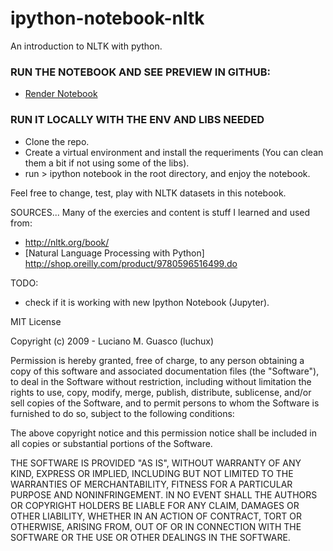 ipython-notebook-nltk
=====================

An introduction to NLTK with python.

### RUN THE NOTEBOOK AND SEE PREVIEW IN GITHUB: 
- [Render Notebook](https://github.com/luchux/ipython-notebook-nltk/blob/master/NLP%20-%20MelbDjango.ipynb)

### RUN IT LOCALLY WITH THE ENV AND LIBS NEEDED
- Clone the repo. 
- Create a virtual environment and install the requeriments (You can clean them a bit if not using some of the libs). 
- run > ipython notebook in the root directory, and enjoy the notebook. 


Feel free to change, test, play with NLTK datasets in this notebook.

SOURCES...
Many of the exercies and content is stuff I learned and used from: 
- http://nltk.org/book/
- [Natural Language Processing with Python] http://shop.oreilly.com/product/9780596516499.do


TODO: 
- check if it is working with new Ipython Notebook (Jupyter). 

MIT License

Copyright (c) 2009 - Luciano M. Guasco (luchux) 

Permission is hereby granted, free of charge, to any person obtaining a copy
of this software and associated documentation files (the "Software"), to deal
in the Software without restriction, including without limitation the rights
to use, copy, modify, merge, publish, distribute, sublicense, and/or sell
copies of the Software, and to permit persons to whom the Software is
furnished to do so, subject to the following conditions:

The above copyright notice and this permission notice shall be included in all
copies or substantial portions of the Software.

THE SOFTWARE IS PROVIDED "AS IS", WITHOUT WARRANTY OF ANY KIND, EXPRESS OR
IMPLIED, INCLUDING BUT NOT LIMITED TO THE WARRANTIES OF MERCHANTABILITY,
FITNESS FOR A PARTICULAR PURPOSE AND NONINFRINGEMENT. IN NO EVENT SHALL THE
AUTHORS OR COPYRIGHT HOLDERS BE LIABLE FOR ANY CLAIM, DAMAGES OR OTHER
LIABILITY, WHETHER IN AN ACTION OF CONTRACT, TORT OR OTHERWISE, ARISING FROM,
OUT OF OR IN CONNECTION WITH THE SOFTWARE OR THE USE OR OTHER DEALINGS IN THE
SOFTWARE.
